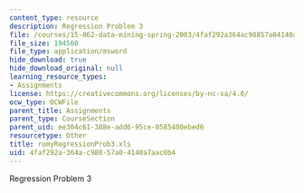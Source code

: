 ```yaml
---
content_type: resource
description: Regression Problem 3
file: /courses/15-062-data-mining-spring-2003/4faf292a364ac98857a04140a7aac0b4_romyRegressionProb3.xls
file_size: 194560
file_type: application/msword
hide_download: true
hide_download_original: null
learning_resource_types:
- Assignments
license: https://creativecommons.org/licenses/by-nc-sa/4.0/
ocw_type: OCWFile
parent_title: Assignments
parent_type: CourseSection
parent_uid: ee304c61-388e-add6-95ce-0585400ebed0
resourcetype: Other
title: romyRegressionProb3.xls
uid: 4faf292a-364a-c988-57a0-4140a7aac0b4
---
```

Regression Problem 3